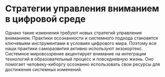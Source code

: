 # Стратегии управления вниманием в цифровой среде

Однако такие изменения требуют новых стратегий управления вниманием. Практики осознанности и системного подхода становятся ключевыми инструментами в условиях цифрового мира. Поэтому все наши практики саморазвития активно используют экзокортекс. 
Системное мировоззрение акцентирует внимание на интеграции технологий в образовательный процесс и повседневную жизнь. Оно помогает человеку-киборгу осознанно использовать свои ресурсы для достижения системных изменений.
